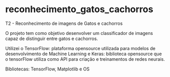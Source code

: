 # reconhecimento_gatos_cachorros
T2 - Reconhecimento de imagens de Gatos e cachorros

O projeto tem como objetivo desenvolver um classificador de imagens capaz de distinguir entre gatos e cachorros.

Utilizei o TensorFlow: plataforma opensource utilizada para modelos de desenvolvimento de Machine Learning e Keras: biblioteca opensource que o tensorFlow utiliza como API para criação e treinamentos de redes neurais.

Bibliotecas: TensorFlow, Matplotlib e OS

